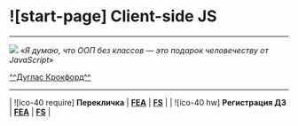 # ![start-page] Client-side JS
_____________________

![](`src/images/lessons/douglas-crockford.jpg`)
«_Я думаю, что ООП без классов — это подарок человечеству от JavaScript_»

[^^Дуглас Крокфорд^^](http://www.crockford.com/)

_______________________________________

| ![ico-40 require] **Перекличка** | [**FEA**](https://docs.google.com/forms/d/e/1FAIpQLScGN1NIrWMu42sr3lVGOzf3KHd4099eSnRHMOokIpnjXKSSjw/viewform) | [**FS**](https://docs.google.com/forms/d/e/1FAIpQLScBwPdTMDFxSP_m7Yen_ZQnLxNrFlAtPbIO967VZXjkJf_LVg/viewform) |
| ![ico-40 hw] **Регистрация ДЗ** | [**FEA**](https://docs.google.com/forms/d/e/1FAIpQLScoUhG6mHKhnPYZKBbjocQ496LjCZkkPYLV8Mudu4DIK6UjFQ/viewform) | [**FS**](https://docs.google.com/forms/d/e/1FAIpQLSfOSdwsiPYl1NO2hnzv6vEp4On2X03sU2RafmnLQrWE_1znzA/viewform) |
